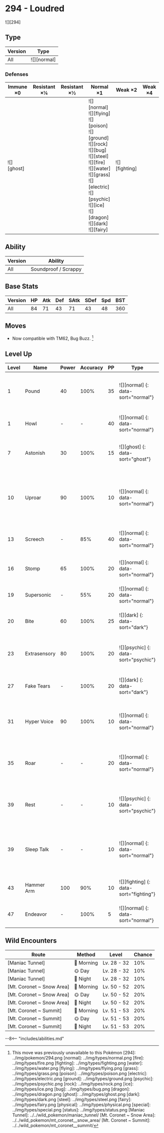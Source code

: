 # 294 - Loudred
![][294]

## Type

Version | Type
---     | ---
All     | ![][normal]

### Defenses

Immune ×0      | Resistant ×¼ | Resistant ×½ | Normal ×1                                                                                                                                                                                                                           | Weak ×2           | Weak ×4
---            | ---          | ---          | ---                                                                                                                                                                                                                                 | ---               | ---
![][ghost]<br> | &nbsp;       | &nbsp;       | ![][normal]<br>![][flying]<br>![][poison]<br>![][ground]<br>![][rock]<br>![][bug]<br>![][steel]<br>![][fire]<br>![][water]<br>![][grass]<br>![][electric]<br>![][psychic]<br>![][ice]<br>![][dragon]<br>![][dark]<br>![][fairy]<br> | ![][fighting]<br> | &nbsp;

## Ability

Version | Ability
---     | ---
All     | Soundproof / Scrappy

## Base Stats

Version | HP  | Atk | Def | SAtk | SDef | Spd | BST
---     | --- | --- | --- | ---  | ---  | --- | ---
All     | 84  | 71  | 43  | 71   | 43   | 48  | 360

## Moves

 - Now compatible with TM62, Bug Buzz. [^1]

## Level Up

Level | Name         | Power | Accuracy | PP  | Type                                   | Damage Class                           | Description
---   | ---          | ---   | ---      | --- | ---                                    | ---                                    | ---
1     | Pound        | 40    | 100%     | 35  | ![][normal] {: data-sort="normal"}     | ![][physical] {: data-sort="physical"} | Inflicts regular damage with no additional effect.
1     | Howl         | -     | -        | 40  | ![][normal] {: data-sort="normal"}     | ![][status] {: data-sort="status"}     | Raises the user's Attack by one stage.
7     | Astonish     | 30    | 100%     | 15  | ![][ghost] {: data-sort="ghost"}       | ![][physical] {: data-sort="physical"} | Has a 30% chance to make the target flinch.
10    | Uproar       | 90    | 100%     | 10  | ![][normal] {: data-sort="normal"}     | ![][special] {: data-sort="special"}   | Forced to use this move for several turns.  Pokémon cannot fall asleep in that time.
13    | Screech      | -     | 85%      | 40  | ![][normal] {: data-sort="normal"}     | ![][status] {: data-sort="status"}     | Lowers the target's Defense by two stages.
16    | Stomp        | 65    | 100%     | 20  | ![][normal] {: data-sort="normal"}     | ![][physical] {: data-sort="physical"} | Has a 30% chance to make the target flinch.
19    | Supersonic   | -     | 55%      | 20  | ![][normal] {: data-sort="normal"}     | ![][status] {: data-sort="status"}     | Confuses the target.
20    | Bite         | 60    | 100%     | 25  | ![][dark] {: data-sort="dark"}         | ![][physical] {: data-sort="physical"} | Has a 30% chance to make the target flinch.
23    | Extrasensory | 80    | 100%     | 20  | ![][psychic] {: data-sort="psychic"}   | ![][special] {: data-sort="special"}   | Has a 10% chance to make the target flinch.
27    | Fake Tears   | -     | 100%     | 20  | ![][dark] {: data-sort="dark"}         | ![][status] {: data-sort="status"}     | Lowers the target's Special Defense by two stages.
31    | Hyper Voice  | 90    | 100%     | 10  | ![][normal] {: data-sort="normal"}     | ![][special] {: data-sort="special"}   | Inflicts regular damage with no additional effect.
35    | Roar         | -     | -        | 20  | ![][normal] {: data-sort="normal"}     | ![][status] {: data-sort="status"}     | Immediately ends wild battles.  Forces trainers to switch Pokémon.
39    | Rest         | -     | -        | 10  | ![][psychic] {: data-sort="psychic"}   | ![][status] {: data-sort="status"}     | User sleeps for two turns, completely healing itself.
39    | Sleep Talk   | -     | -        | 10  | ![][normal] {: data-sort="normal"}     | ![][status] {: data-sort="status"}     | Randomly uses one of the user's other three moves.  Only works if the user is sleeping.
43    | Hammer Arm   | 100   | 90%      | 10  | ![][fighting] {: data-sort="fighting"} | ![][physical] {: data-sort="physical"} | Lowers user's Speed by one stage.
47    | Endeavor     | -     | 100%     | 5   | ![][normal] {: data-sort="normal"}     | ![][physical] {: data-sort="physical"} | Lowers the target's HP to equal the user's.

## Wild Encounters

Route                     | Method    | Level       | Chance
---                       | ---       | ---         | ---
[Maniac Tunnel]           | 🌅 Morning | Lv. 28 - 32 | 10%
[Maniac Tunnel]           | 🌞 Day     | Lv. 28 - 32 | 10%
[Maniac Tunnel]           | 🌙 Night   | Lv. 28 - 32 | 10%
[Mt. Coronet ~ Snow Area] | 🌅 Morning | Lv. 50 - 52 | 20%
[Mt. Coronet ~ Snow Area] | 🌞 Day     | Lv. 50 - 52 | 20%
[Mt. Coronet ~ Snow Area] | 🌙 Night   | Lv. 50 - 52 | 20%
[Mt. Coronet ~ Summit]    | 🌅 Morning | Lv. 51 - 53 | 20%
[Mt. Coronet ~ Summit]    | 🌞 Day     | Lv. 51 - 53 | 20%
[Mt. Coronet ~ Summit]    | 🌙 Night   | Lv. 51 - 53 | 20%

--8<-- "includes/abilities.md"

[^1]: This move was previously unavailable to this Pokémon
[294]: ../img/pokemon/294.png
[normal]: ../img/types/normal.png
[fire]: ../img/types/fire.png
[fighting]: ../img/types/fighting.png
[water]: ../img/types/water.png
[flying]: ../img/types/flying.png
[grass]: ../img/types/grass.png
[poison]: ../img/types/poison.png
[electric]: ../img/types/electric.png
[ground]: ../img/types/ground.png
[psychic]: ../img/types/psychic.png
[rock]: ../img/types/rock.png
[ice]: ../img/types/ice.png
[bug]: ../img/types/bug.png
[dragon]: ../img/types/dragon.png
[ghost]: ../img/types/ghost.png
[dark]: ../img/types/dark.png
[steel]: ../img/types/steel.png
[fairy]: ../img/types/fairy.png
[physical]: ../img/types/physical.png
[special]: ../img/types/special.png
[status]: ../img/types/status.png
[Maniac Tunnel]: ../../wild_pokemon/maniac_tunnel/
[Mt. Coronet ~ Snow Area]: ../../wild_pokemon/mt_coronet__snow_area/
[Mt. Coronet ~ Summit]: ../../wild_pokemon/mt_coronet__summit/
